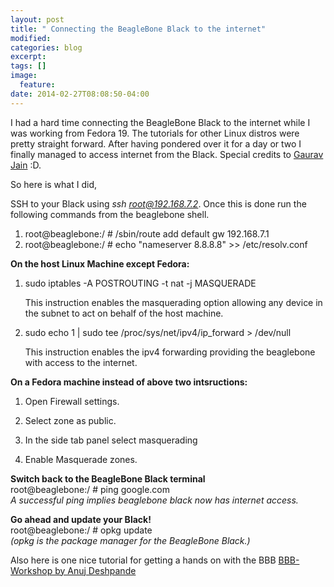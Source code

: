 ```yaml
---
layout: post
title: " Connecting the BeagleBone Black to the internet"
modified:
categories: blog
excerpt:
tags: []
image:
  feature:
date: 2014-02-27T08:08:50-04:00
---
```


I had a hard time connecting the BeagleBone Black to the internet while I was working from Fedora 19. The tutorials for other Linux distros were pretty straight forward. After having pondered over it for a day or two I finally managed to access internet from the Black. Special credits to [Gaurav Jain](http://www.linkedin.com/pub/gaurav-jain/1b/125/2b3) :D.

  
  
So here is what I did,      

SSH to your Black using *ssh root@192.168.7.2*. Once this is done run the following commands from the beaglebone shell.   

1.  root@beaglebone:/ # /sbin/route add default gw 192.168.7.1
2.  root@beaglebone:/ # echo "nameserver 8.8.8.8" >> /etc/resolv.conf

**On the host Linux Machine except Fedora:**  
    
1. sudo iptables -A POSTROUTING -t nat -j MASQUERADE  
    
	This instruction enables the masquerading option allowing any device in the subnet to act on behalf of the host machine. 
    
2. sudo echo 1 | sudo tee /proc/sys/net/ipv4/ip_forward > /dev/null
    
    This instruction enables the ipv4 forwarding providing the beaglebone with access to the internet.

**On a Fedora machine instead of above two intsructions:**    

1. Open Firewall settings.    
  
2. Select zone as public.    
  
3. In the side tab panel select masquerading    
  
4. Enable Masquerade zones.    

**Switch back to the BeagleBone Black terminal**      
root@beaglebone:/ # ping google.com    
*A successful ping implies beaglebone black now  has internet access.*    

**Go ahead and update your Black!**       
	root@beaglebone:/ # opkg update    
*(opkg is the package manager for the BeagleBone Black.)*
  
  
Also here is one nice tutorial for getting a hands on with the BBB [BBB-Workshop by Anuj Deshpande](https://github.com/anujdeshpande/BBB-workshop)


  
